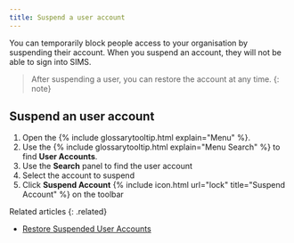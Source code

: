 ```yaml
---
title: Suspend a user account
---
```


You can temporarily block people access to your organisation by suspending their account. When you suspend an account, they will not be able to sign into SIMS.

> After suspending a user, you can restore the account at any time.
{: note}

## Suspend an user account

1. Open the {% include glossarytooltip.html explain="Menu" %}.
1. Use the {% include glossarytooltip.html explain="Menu Search" %} to find **User Accounts**.
1. Use the **Search** panel to find the user account
1. Select the account to suspend
1. Click **Suspend Account** {% include icon.html url="lock" title="Suspend Account" %} on the toolbar

Related articles
{: .related}
* [Restore Suspended User Accounts](restore)
